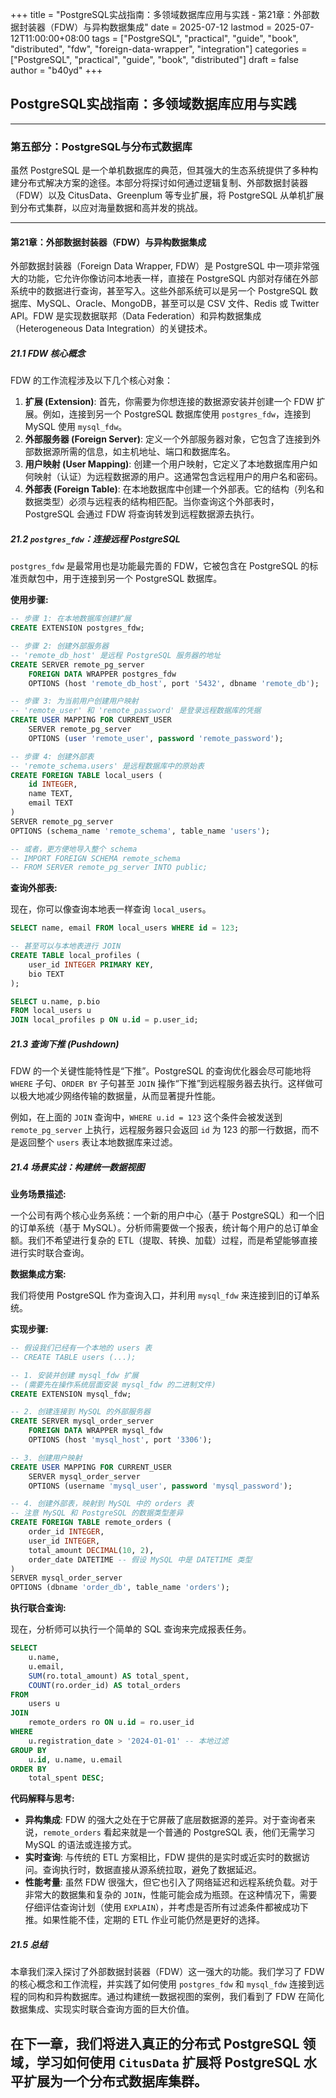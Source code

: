 +++
title = "PostgreSQL实战指南：多领域数据库应用与实践 - 第21章：外部数据封装器（FDW）与异构数据集成"
date = 2025-07-12
lastmod = 2025-07-12T11:00:00+08:00
tags = ["PostgreSQL", "practical", "guide", "book", "distributed", "fdw", "foreign-data-wrapper", "integration"]
categories = ["PostgreSQL", "practical", "guide", "book", "distributed"]
draft = false
author = "b40yd"
+++

## PostgreSQL实战指南：多领域数据库应用与实践

-----

### 第五部分：PostgreSQL与分布式数据库

虽然 PostgreSQL 是一个单机数据库的典范，但其强大的生态系统提供了多种构建分布式解决方案的途径。本部分将探讨如何通过逻辑复制、外部数据封装器（FDW）以及 CitusData、Greenplum 等专业扩展，将 PostgreSQL 从单机扩展到分布式集群，以应对海量数据和高并发的挑战。

-----

#### 第21章：外部数据封装器（FDW）与异构数据集成

外部数据封装器（Foreign Data Wrapper, FDW）是 PostgreSQL 中一项非常强大的功能，它允许你像访问本地表一样，直接在 PostgreSQL 内部对存储在外部系统中的数据进行查询，甚至写入。这些外部系统可以是另一个 PostgreSQL 数据库、MySQL、Oracle、MongoDB，甚至可以是 CSV 文件、Redis 或 Twitter API。FDW 是实现数据联邦（Data Federation）和异构数据集成（Heterogeneous Data Integration）的关键技术。

##### 21.1 FDW 核心概念

FDW 的工作流程涉及以下几个核心对象：

1.  **扩展 (Extension)**: 首先，你需要为你想连接的数据源安装并创建一个 FDW 扩展。例如，连接到另一个 PostgreSQL 数据库使用 `postgres_fdw`，连接到 MySQL 使用 `mysql_fdw`。
2.  **外部服务器 (Foreign Server)**: 定义一个外部服务器对象，它包含了连接到外部数据源所需的信息，如主机地址、端口和数据库名。
3.  **用户映射 (User Mapping)**: 创建一个用户映射，它定义了本地数据库用户如何映射（认证）为远程数据源的用户。这通常包含远程用户的用户名和密码。
4.  **外部表 (Foreign Table)**: 在本地数据库中创建一个外部表。它的结构（列名和数据类型）必须与远程表的结构相匹配。当你查询这个外部表时，PostgreSQL 会通过 FDW 将查询转发到远程数据源去执行。

##### 21.2 `postgres_fdw`：连接远程 PostgreSQL

`postgres_fdw` 是最常用也是功能最完善的 FDW，它被包含在 PostgreSQL 的标准贡献包中，用于连接到另一个 PostgreSQL 数据库。

**使用步骤:**

```sql
-- 步骤 1: 在本地数据库创建扩展
CREATE EXTENSION postgres_fdw;

-- 步骤 2: 创建外部服务器
-- 'remote_db_host' 是远程 PostgreSQL 服务器的地址
CREATE SERVER remote_pg_server
    FOREIGN DATA WRAPPER postgres_fdw
    OPTIONS (host 'remote_db_host', port '5432', dbname 'remote_db');

-- 步骤 3: 为当前用户创建用户映射
-- 'remote_user' 和 'remote_password' 是登录远程数据库的凭据
CREATE USER MAPPING FOR CURRENT_USER
    SERVER remote_pg_server
    OPTIONS (user 'remote_user', password 'remote_password');

-- 步骤 4: 创建外部表
-- 'remote_schema.users' 是远程数据库中的原始表
CREATE FOREIGN TABLE local_users (
    id INTEGER,
    name TEXT,
    email TEXT
)
SERVER remote_pg_server
OPTIONS (schema_name 'remote_schema', table_name 'users');

-- 或者，更方便地导入整个 schema
-- IMPORT FOREIGN SCHEMA remote_schema
-- FROM SERVER remote_pg_server INTO public;
```

**查询外部表:**

现在，你可以像查询本地表一样查询 `local_users`。

```sql
SELECT name, email FROM local_users WHERE id = 123;

-- 甚至可以与本地表进行 JOIN
CREATE TABLE local_profiles (
    user_id INTEGER PRIMARY KEY,
    bio TEXT
);

SELECT u.name, p.bio
FROM local_users u
JOIN local_profiles p ON u.id = p.user_id;
```

##### 21.3 查询下推 (Pushdown)

FDW 的一个关键性能特性是“下推”。PostgreSQL 的查询优化器会尽可能地将 `WHERE` 子句、`ORDER BY` 子句甚至 `JOIN` 操作“下推”到远程服务器去执行。这样做可以极大地减少网络传输的数据量，从而显著提升性能。

例如，在上面的 `JOIN` 查询中，`WHERE u.id = 123` 这个条件会被发送到 `remote_pg_server` 上执行，远程服务器只会返回 `id` 为 123 的那一行数据，而不是返回整个 `users` 表让本地数据库来过滤。

##### 21.4 场景实战：构建统一数据视图

**业务场景描述:**

一个公司有两个核心业务系统：一个新的用户中心（基于 PostgreSQL）和一个旧的订单系统（基于 MySQL）。分析师需要做一个报表，统计每个用户的总订单金额。我们不希望进行复杂的 ETL（提取、转换、加载）过程，而是希望能够直接进行实时联合查询。

**数据集成方案:**

我们将使用 PostgreSQL 作为查询入口，并利用 `mysql_fdw` 来连接到旧的订单系统。

**实现步骤:**

```sql
-- 假设我们已经有一个本地的 users 表
-- CREATE TABLE users (...);

-- 1. 安装并创建 mysql_fdw 扩展
-- (需要先在操作系统层面安装 mysql_fdw 的二进制文件)
CREATE EXTENSION mysql_fdw;

-- 2. 创建连接到 MySQL 的外部服务器
CREATE SERVER mysql_order_server
    FOREIGN DATA WRAPPER mysql_fdw
    OPTIONS (host 'mysql_host', port '3306');

-- 3. 创建用户映射
CREATE USER MAPPING FOR CURRENT_USER
    SERVER mysql_order_server
    OPTIONS (username 'mysql_user', password 'mysql_password');

-- 4. 创建外部表，映射到 MySQL 中的 orders 表
-- 注意 MySQL 和 PostgreSQL 的数据类型差异
CREATE FOREIGN TABLE remote_orders (
    order_id INTEGER,
    user_id INTEGER,
    total_amount DECIMAL(10, 2),
    order_date DATETIME -- 假设 MySQL 中是 DATETIME 类型
)
SERVER mysql_order_server
OPTIONS (dbname 'order_db', table_name 'orders');
```

**执行联合查询:**

现在，分析师可以执行一个简单的 SQL 查询来完成报表任务。

```sql
SELECT
    u.name,
    u.email,
    SUM(ro.total_amount) AS total_spent,
    COUNT(ro.order_id) AS total_orders
FROM
    users u
JOIN
    remote_orders ro ON u.id = ro.user_id
WHERE
    u.registration_date > '2024-01-01' -- 本地过滤
GROUP BY
    u.id, u.name, u.email
ORDER BY
    total_spent DESC;
```

**代码解释与思考:**

- **异构集成**: FDW 的强大之处在于它屏蔽了底层数据源的差异。对于查询者来说，`remote_orders` 看起来就是一个普通的 PostgreSQL 表，他们无需学习 MySQL 的语法或连接方式。
- **实时查询**: 与传统的 ETL 方案相比，FDW 提供的是实时或近实时的数据访问。查询执行时，数据直接从源系统拉取，避免了数据延迟。
- **性能考量**: 虽然 FDW 很强大，但它也引入了网络延迟和远程系统负载。对于非常大的数据集和复杂的 `JOIN`，性能可能会成为瓶颈。在这种情况下，需要仔细评估查询计划（使用 `EXPLAIN`），并考虑是否所有过滤条件都被成功下推。如果性能不佳，定期的 ETL 作业可能仍然是更好的选择。

##### 21.5 总结

本章我们深入探讨了外部数据封装器（FDW）这一强大的功能。我们学习了 FDW 的核心概念和工作流程，并实践了如何使用 `postgres_fdw` 和 `mysql_fdw` 连接到远程的同构和异构数据库。通过构建统一数据视图的案例，我们看到了 FDW 在简化数据集成、实现实时联合查询方面的巨大价值。

在下一章，我们将进入真正的分布式 PostgreSQL 领域，学习如何使用 `CitusData` 扩展将 PostgreSQL 水平扩展为一个分布式数据库集群。
-----
